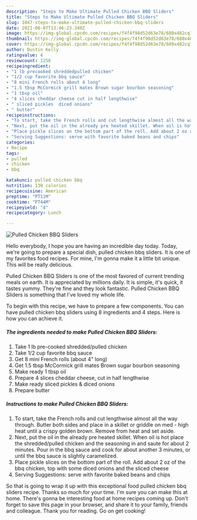 ```yaml
---
description: "Steps to Make Ultimate Pulled Chicken BBQ Sliders"
title: "Steps to Make Ultimate Pulled Chicken BBQ Sliders"
slug: 1047-steps-to-make-ultimate-pulled-chicken-bbq-sliders
date: 2021-06-07T13:46:23.340Z
image: https://img-global.cpcdn.com/recipes/f4f4f98d52d63e78/680x482cq70/pulled-chicken-bbq-sliders-recipe-main-photo.jpg
thumbnail: https://img-global.cpcdn.com/recipes/f4f4f98d52d63e78/680x482cq70/pulled-chicken-bbq-sliders-recipe-main-photo.jpg
cover: https://img-global.cpcdn.com/recipes/f4f4f98d52d63e78/680x482cq70/pulled-chicken-bbq-sliders-recipe-main-photo.jpg
author: Dustin Kelly
ratingvalue: 4
reviewcount: 1258
recipeingredient:
- "1 lb precooked shreddedpulled chicken"
- "1/2 cup favorite bbq sauce"
- "8 mini French rolls about 4 long"
- "1.5 tbsp McCormick grill mates Brown sugar bourbon seasoning"
- "1 tbsp oil"
- "4 slices cheddar cheese cut in half lengthwise"
- " sliced pickles  diced onions"
- " butter"
recipeinstructions:
- "To start, take the French rolls and cut lengthwise almost all the way through. Butter both sides and place in a skillet or griddle on med - high heat until a crispy golden brown. Remove from heat and set aside."
- "Next, put the oil in the already pre heated skillet. When oil is hot place the shredded/pulled chicken and the seasoning in and saute for about 2 minutes. Pour in the bbq sauce and cook for about another 3 minutes, or until the bbq sauce is slightly caramelized."
- "Place pickle slices on the bottom part of the roll. Add about 2 oz of the bbq chicken, top with some diced onions and the sliced cheese"
- "Serving Suggestions: serve with favorite baked beans and chips"
categories:
- Recipe
tags:
- pulled
- chicken
- bbq

katakunci: pulled chicken bbq 
nutrition: 130 calories
recipecuisine: American
preptime: "PT11M"
cooktime: "PT44M"
recipeyield: "4"
recipecategory: Lunch

---
```



![Pulled Chicken BBQ Sliders](https://img-global.cpcdn.com/recipes/f4f4f98d52d63e78/680x482cq70/pulled-chicken-bbq-sliders-recipe-main-photo.jpg)

Hello everybody, I hope you are having an incredible day today. Today, we're going to prepare a special dish, pulled chicken bbq sliders. It is one of my favorites food recipes. For mine, I'm gonna make it a little bit unique. This will be really delicious.



Pulled Chicken BBQ Sliders is one of the most favored of current trending meals on earth. It is appreciated by millions daily. It is simple, it's quick, it tastes yummy. They're fine and they look fantastic. Pulled Chicken BBQ Sliders is something that I've loved my whole life.


To begin with this recipe, we have to prepare a few components. You can have pulled chicken bbq sliders using 8 ingredients and 4 steps. Here is how you can achieve it.

<!--inarticleads1-->

##### The ingredients needed to make Pulled Chicken BBQ Sliders:

1. Take 1 lb pre-cooked shredded/pulled chicken
1. Take 1/2 cup favorite bbq sauce
1. Get 8 mini French rolls (about 4&#34; long)
1. Get 1.5 tbsp McCormick grill mates Brown sugar bourbon seasoning
1. Make ready 1 tbsp oil
1. Prepare 4 slices cheddar cheese, cut in half lengthwise
1. Make ready  sliced pickles &amp; diced onions
1. Prepare  butter




<!--inarticleads2-->

##### Instructions to make Pulled Chicken BBQ Sliders:

1. To start, take the French rolls and cut lengthwise almost all the way through. Butter both sides and place in a skillet or griddle on med - high heat until a crispy golden brown. Remove from heat and set aside.
1. Next, put the oil in the already pre heated skillet. When oil is hot place the shredded/pulled chicken and the seasoning in and saute for about 2 minutes. Pour in the bbq sauce and cook for about another 3 minutes, or until the bbq sauce is slightly caramelized.
1. Place pickle slices on the bottom part of the roll. Add about 2 oz of the bbq chicken, top with some diced onions and the sliced cheese
1. Serving Suggestions: serve with favorite baked beans and chips




So that is going to wrap it up with this exceptional food pulled chicken bbq sliders recipe. Thanks so much for your time. I'm sure you can make this at home. There's gonna be interesting food at home recipes coming up. Don't forget to save this page in your browser, and share it to your family, friends and colleague. Thank you for reading. Go on get cooking!
